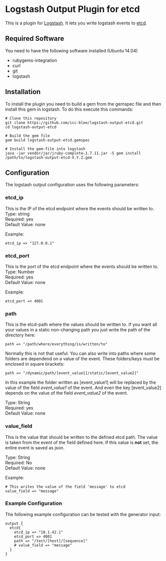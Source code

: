 # Logstash Output Plugin for etcd

This is a plugin for [Logstash](https://github.com/elasticsearch/logstash).
It lets you write logstash events to [etcd](https://github.com/coreos/etcd).

## Required Software
You need to have the following software installed (Ubuntu 14.04)
- rubygems-integration
- curl
- git
- logstash

## Installation
To install the plugin you need to build a gem from the gemspec file and then install this gem in logstash.
To do this execute this commands:
```
# Clone this repository
git clone https://github.com/icc-bloe/logstash-output-etcd.git
cd logstash-output-etcd

# Build the gem file
gem build logstash-output-etcd.gemspec

# Install the gem-file into logstash
java -jar vendor/jar/jruby-complete-1.7.11.jar -S gem install /path/to/logstash-output-etcd-X.Y.Z.gem
```

## Configuration
The logstash output configuration uses the following parameters:

### etcd_ip
This is the IP of the etcd endpoint where the events should be written to.  
Type: string  
Required: yes  
Default Value: none  

Example:  
```
etcd_ip => "127.0.0.1"
```

### etcd_port
This is the port of the etcd endpoint where the events should be written to.  
Type: Number  
Required: yes  
Default Value: none  

Example:  
```
etcd_port => 4001
```

### path
This is the etcd-path where the values should be written to. If you want all your values in a static non-changing path you just write the path of the directory here:
```
path => "/path/where/everything/is/written/to"
```

Normally this is not that useful. You can also write into paths where some folders are dependend on a value of the event. These folders/keys must be enclosed in square brackets:
```
path => "/dynamic/path/[event_value1]/static/[event_value2]"
```
In this example the folder written as [event_value1] will be replaced by the value of the field *event_value1* of the event.
And even the key [event_value2] depends on the value of the field *event_value2* of the event.  

Type: String  
Required: yes  
Default Value: none  

### value_field
This is the value that should be written to the defined etcd path. The value is taken from the event of the field defined here.
If this value is **not** set, the entire event is saved as json.

Type: String  
Required: No  
Default Value: none  

Example:  
```
# This writes the value of the field 'message' to etcd
value_field => "message"
```

### Example Configuration
The following example configuration can be tested with the generator input:
```
output {
  etcd{
  	etcd_ip => "10.1.42.1"
	etcd_port => 4001
	path => "/test/[host]/[sequence]"
	# value_field => "message"
  }
}
```
